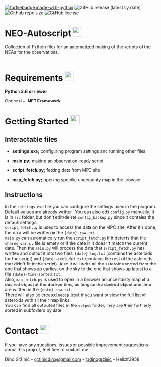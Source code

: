 [![forthebadge made-with-python](http://ForTheBadge.com/images/badges/made-with-python.svg)](https://www.python.org/)
![GitHub release (latest by date)](https://img.shields.io/github/v/tag/9helix/NEO-Autoscript?color=gren&label=Release)
![GitHub repo size](https://img.shields.io/github/repo-size/9helix/NEO-Autoscript?label=Size)
![GitHub license](https://img.shields.io/github/license/9helix/NEO-Autoscript)


# NEO-Autoscript <img src='https://cdn-icons-png.flaticon.com/512/547/547436.png' width='30'/>

Collection of Python files for an automatized making of the scripts of the NEAs for the observations.  
&nbsp;

# Requirements <img src='https://cdn-icons-png.flaticon.com/512/4295/4295919.png' width='30'/>

**Python 3.6 or newer**

Optional - **.NET Framework**

# Getting Started <img src='https://cdn-icons-png.flaticon.com/512/1195/1195017.png' width='30'/>

## Interactable files

- **settings.exe;** configuring program settings and running other files
- **main<span>.</span>py;** making an observation-ready script
- **script_fetch.py;** fetcing data from MPC site

- **map_fetch.py;** opening specific uncertainty map in the browser

## Instructions

In the `settings.exe` file you can configure the settings used in the program. Default values are already written. You can also edit `config.py` manually. It is in `src` folder, but don't edit/delete `config_backup.py` since it contains the default settings.<br>
`script_fetch.py` is used to access the data on the MPC site. After it's done, the data will be written in the `{date}-raw.txt`.<br>
`main.py` can automatically run the `script_fetch.py` if it detects that the `shared_var.py` file is empty or if the date in it doesn't match the current date. Then the `main.py` will process the data that `script_fetch.py` has written and output it into two files: `{date}-log.txt` (contains the asteroids for the script) and `{date}-excluded.txt` (contains the rest of the asteroids that didn't fit in the script). Also it will write all the asteroids sorted from the one that shows up earliest on the sky to the one that shows up latest to a file `{date}-time-sorted.txt`.<br>
Also, `map_fetch.py` is used to open in a browser an uncertainty map of a desired object at the desired time, as long as the desired object and time are written in the `{date}-raw.txt`.<br>
There will also be created `neocp.html` if you want to view the full list of asteroids with all their map links.<br>
You can find all outputed files in the `output` folder, they are their furtherly sorted in subfolders by date.

# Contact <img src='https://cdn-icons-png.flaticon.com/512/3062/3062634.png' width='30'/>

If you have any questions, issues or possible improvement suggestions about this project, feel free to contact me.

Dino Gržinić - grzinicdino@gmail.com - [@dinogrzinic](https://www.instagram.com/dinogrzinic/) - Helix#3958
